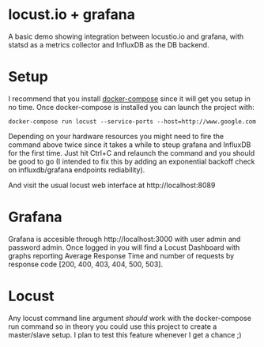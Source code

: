 locust.io + grafana
===================

A basic demo showing integration between locustio.io and grafana, with statsd as a metrics collector and InfluxDB as the DB backend.

Setup
===================

I recommend that you install [docker-compose](https://docs.docker.com/compose/) since it will
get you setup in no time. Once docker-compose is installed you can launch the project with:

```
docker-compose run locust --service-ports --host=http://www.google.com
```

Depending on your hardware resources you might need to fire the command above twice since it takes a while to steup grafana and InfluxDB for the first time. Just hit Ctrl+C and relaunch the command and you should be good to go (I intended to fix this by adding an exponential backoff check on influxdb/grafana endpoints rediability).


And visit the usual locust web interface at http://localhost:8089

Grafana
===================

Grafana is accesible through http://localhost:3000 with user admin and password admin. Once logged in you will find a Locust Dashboard with graphs reporting Average Response Time and number of requests by response code [200, 400, 403, 404, 500, 503].

Locust
===================

Any locust command line argument *should* work with the docker-compose run command so in theory you could use this project to create a master/slave setup. I plan to test this feature whenever I get a chance ;)


